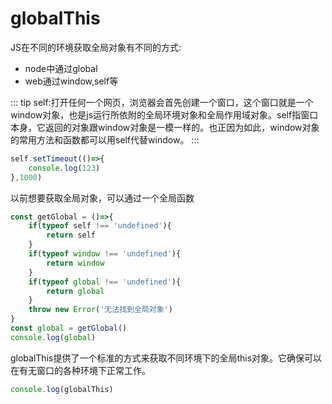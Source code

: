 # globalThis
JS在不同的环境获取全局对象有不同的方式:
* node中通过global
* web通过window,self等

::: tip
self:打开任何一个网页，浏览器会首先创建一个窗口，这个窗口就是一个window对象，也是js运行所依附的全局环境对象和全局作用域对象。self指窗口本身，它返回的对象跟window对象是一模一样的。也正因为如此，window对象的常用方法和函数都可以用self代替window。
:::
```js
self.setTimeout(()=>{
    console.log(123)
},1000)
```
以前想要获取全局对象，可以通过一个全局函数
```js
const getGlobal = ()=>{
    if(typeof self !== 'undefined'){
        return self
    }
    if(typeof window !== 'undefined'){
        return window
    }
    if(typeof global !== 'undefined'){
        return global
    }
    throw new Error('无法找到全局对象')
}
const global = getGlobal()
console.log(global)
```
globalThis提供了一个标准的方式来获取不同环境下的全局this对象。它确保可以在有无窗口的各种环境下正常工作。
```js
console.log(globalThis)
```